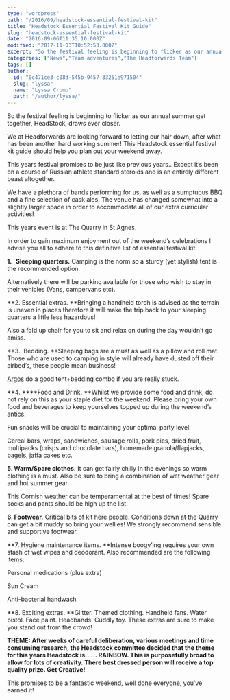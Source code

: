 ```yaml
---
type: "wordpress"
path: "/2016/09/headstock-essential-festival-kit"
title: "Headstock Essential Festival Kit Guide"
slug: "headstock-essential-festival-kit"
date: "2016-09-06T11:35:10.000Z"
modified: "2017-11-03T10:52:53.000Z"
excerpt: "So the festival feeling is beginning to flicker as our annual summer get together, HeadStock, draws ever closer. We at Headforwards are looking forward to letting our hair down, after what has been another hard working summer! This Headstock essential festival kit guide should help you plan out your weekend away. This years festival promises to \[…\]"
categories: ["News","Team adventures","The Headforwards Team"]
tags: []
author:
  id: "0c471ce3-c08d-545b-9457-33251e971504"
  slug: "lyssa"
  name: "Lyssa Crump"
  path: "/author/lyssa/"
---
```

So the festival feeling is beginning to flicker as our annual summer get together, HeadStock, draws ever closer.

We at Headforwards are looking forward to letting our hair down, after what has been another hard working summer! This Headstock essential festival kit guide should help you plan out your weekend away.

This years festival promises to be just like previous years.. Except it’s been on a course of Russian athlete standard steroids and is an entirely different beast altogether.

We have a plethora of bands performing for us, as well as a sumptuous BBQ and a fine selection of cask ales. The venue has changed somewhat into a slightly larger space in order to accommodate all of our extra curricular activities!

This years event is at The Quarry in St Agnes.

In order to gain maximum enjoyment out of the weekend’s celebrations I advise you all to adhere to this definitive list of essential festival kit:

**1\.   Sleeping quarters.** Camping is the norm so a sturdy (yet stylish) tent is the recommended option.

Alternatively there will be parking available for those who wish to stay in their vehicles (Vans, campervans etc).

**2\. Essential extras. **Bringing a handheld torch is advised as the terrain is uneven in places therefore it will make the trip back to your sleeping quarters a little less hazardous!

Also a fold up chair for you to sit and relax on during the day wouldn’t go amiss.

**3\.  Bedding. **Sleeping bags are a must as well as a pillow and roll mat. Those who are used to camping in style will already have dusted off their airbed’s, these people mean business!

[Argos](http://www.argos.co.uk/static/Browse/ID72/33015221/c_1/1%7Ccategory_root%7CSports+and+leisure%7C33006346/c_2/2%7C33006346%7CCamping+and+caravanning%7C33007546/c_3/3%7Ccat_33007546%7CTents%7C33015221.htm) do a good tent+bedding combo if you are really stuck.

**4. ****Food and Drink. **Whilst we provide some food and drink, do not rely on this as your staple diet for the weekend. Please bring your own food and beverages to keep yourselves topped up during the weekend’s antics.

Fun snacks will be crucial to maintaining your optimal party level:

Cereal bars, wraps, sandwiches, sausage rolls, pork pies, dried fruit, multipacks (crisps and chocolate bars), homemade granola/flapjacks, bagels, jaffa cakes etc.

**5\. Warm/Spare clothes.** It can get fairly chilly in the evenings so warm clothing is a must. Also be sure to bring a combination of wet weather gear and hot summer gear.

This Cornish weather can be temperamental at the best of times! Spare socks and pants should be high up the list.

**6\. Footwear.** Critical bits of kit here people. Conditions down at the Quarry can get a bit muddy so bring your wellies! We strongly recommend sensible and supportive footwear.

**7. Hygiene maintenance items. **Intense boogy’ing requires your own stash of wet wipes and deodorant. Also recommended are the following items:

Personal medications (plus extra)

Sun Cream

Anti-bacterial handwash

**8\. Exciting extras. **Glitter. Themed clothing. Handheld fans. Water pistol. Face paint. Headbands. Cuddly toy. These extras are sure to make you stand out from the crowd!

**THEME: After weeks of careful deliberation, various meetings and time consuming research, the Headstock committee decided that the theme for this years Headstock is…… RAINBOW. This is purposefully broad to allow for lots of creativity. There best dressed person will receive a top quality prize. Get Creative!**

This promises to be a fantastic weekend, well done everyone, you’ve earned it!